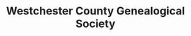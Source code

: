 ---
layout: repo
title: "Westchester County Genealogical Society"
id: 23093
permalink: repos/23093/
---